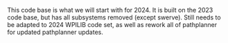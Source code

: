 This code base is what we will start with for 2024.  It is built on the 2023 code base, but has all subsystems removed (except swerve).  Still needs to be adapted to 2024 WPILIB code set, as well as rework all of pathplanner for updated pathplanner updates.
